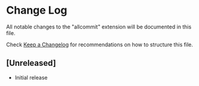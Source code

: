 # Change Log

All notable changes to the "allcommit" extension will be documented in this file.

Check [Keep a Changelog](http://keepachangelog.com/) for recommendations on how to structure this file.

## [Unreleased]

- Initial release